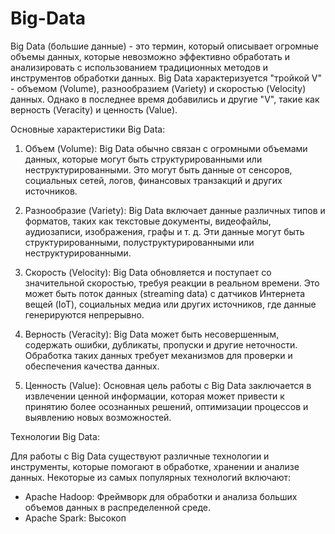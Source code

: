 # Big-Data
Big Data (большие данные) - это термин, который описывает огромные объемы данных, которые невозможно эффективно обработать и анализировать с использованием традиционных методов и инструментов обработки данных. Big Data характеризуется "тройкой V" - объемом (Volume), разнообразием (Variety) и скоростью (Velocity) данных. Однако в последнее время добавились и другие "V", такие как верность (Veracity) и ценность (Value).

Основные характеристики Big Data:

1. Объем (Volume): Big Data обычно связан с огромными объемами данных, которые могут быть структурированными или неструктурированными. Это могут быть данные от сенсоров, социальных сетей, логов, финансовых транзакций и других источников.

2. Разнообразие (Variety): Big Data включает данные различных типов и форматов, таких как текстовые документы, видеофайлы, аудиозаписи, изображения, графы и т. д. Эти данные могут быть структурированными, полуструктурированными или неструктурированными.

3. Скорость (Velocity): Big Data обновляется и поступает со значительной скоростью, требуя реакции в реальном времени. Это может быть поток данных (streaming data) с датчиков Интернета вещей (IoT), социальных медиа или других источников, где данные генерируются непрерывно.

4. Верность (Veracity): Big Data может быть несовершенным, содержать ошибки, дубликаты, пропуски и другие неточности. Обработка таких данных требует механизмов для проверки и обеспечения качества данных.

5. Ценность (Value): Основная цель работы с Big Data заключается в извлечении ценной информации, которая может привести к принятию более осознанных решений, оптимизации процессов и выявлению новых возможностей.

Технологии Big Data:

Для работы с Big Data существуют различные технологии и инструменты, которые помогают в обработке, хранении и анализе данных. Некоторые из самых популярных технологий включают:

- Apache Hadoop: Фреймворк для обработки и анализа больших объемов данных в распределенной среде.
- Apache Spark: Высокоп
